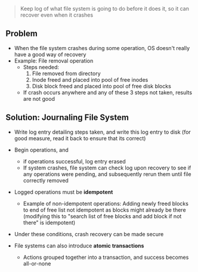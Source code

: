 >Keep log of what file system is going to do before it does it, so it can recover even when it crashes

## Problem
- When the file system crashes during some operation, OS doesn't really have a good way of recovery
- Example: File removal operation
	- Steps needed:
		1) File removed from directory
		2) Inode freed and placed into pool of free inodes
		3) Disk block freed and placed into pool of free disk blocks
	- If crash occurs anywhere and any of these 3 steps not taken, results are not good

## Solution: Journaling File System
- Write log entry detailing steps taken, and write this log entry to disk (for good measure, read it back to ensure that its correct)
- Begin operations, and 
	- if operations successful, log entry erased
	- If system crashes, file system can check log upon recovery to see if any operations were pending, and subsequently rerun them until file correctly removed

- Logged operations must be **idempotent**
	- Example of non-idempotent operations: Adding newly freed blocks to end of free list not idempotent as blocks might already be there (modifying this to "search list of free blocks and add block if not there" is idempotent)
- Under these conditions, crash recovery can be made secure

- File systems can also introduce **atomic transactions**
	- Actions grouped together into a transaction, and success becomes all-or-none